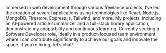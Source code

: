 Immersed in web development through various freelance projects, I’ve led the creation of several applications using technologies like React, Node.js, MongoDB, Firestore, Express.js, Tailwind, and more. My projects, including an AI-powered article summarizer and a full-stack library application, demonstrate my adaptability and continuous learning. 
Currently seeking a Software Developer role, ideally in a product-focused team environment where I can contribute significantly to achieve our goals and innovate the space. If you’re hiring, let’s chat! 

